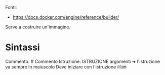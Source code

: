 <p> Fonti:

- https://docs.docker.com/engine/reference/builder/
</p>

Serve a costruire un'immagine.

# Sintassi
Commento: # Commento 
Istruzione: ISTRUZIONE argomenti ➔ l'istruzione va sempre in maiuscolo 
Deve iniziare con l'istruzione `FROM` 

